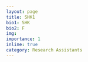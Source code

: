 ```yaml
---
layout: page
title: SHK1
bio1: SHK
bio2: F
img: 
importance: 1
inline: true
category: Research Assistants
---
```

